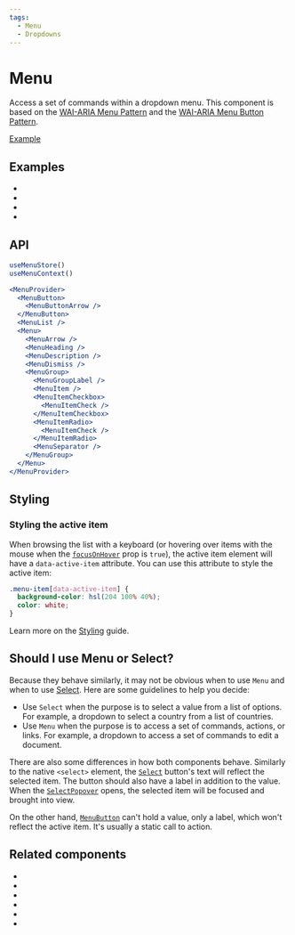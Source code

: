 ```yaml
---
tags:
  - Menu
  - Dropdowns
---
```


# Menu

<div data-description>

Access a set of commands within a dropdown menu. This component is based on the <a href="https://www.w3.org/WAI/ARIA/apg/patterns/menu/">WAI-ARIA Menu Pattern</a> and the <a href="https://www.w3.org/WAI/ARIA/apg/patterns/menubutton/">WAI-ARIA Menu Button Pattern</a>.

</div>

<div data-tags></div>

<a href="../examples/menu/index.tsx" data-playground>Example</a>

## Examples

<div data-cards="examples">

- [](/examples/menu-nested)
- [](/examples/menu-item-checkbox)
- [](/examples/menu-framer-motion)
- [](/examples/menu-tooltip)

</div>

## API

```jsx
useMenuStore()
useMenuContext()

<MenuProvider>
  <MenuButton>
    <MenuButtonArrow />
  </MenuButton>
  <MenuList />
  <Menu>
    <MenuArrow />
    <MenuHeading />
    <MenuDescription />
    <MenuDismiss />
    <MenuGroup>
      <MenuGroupLabel />
      <MenuItem />
      <MenuItemCheckbox>
        <MenuItemCheck />
      </MenuItemCheckbox>
      <MenuItemRadio>
        <MenuItemCheck />
      </MenuItemRadio>
      <MenuSeparator />
    </MenuGroup>
  </Menu>
</MenuProvider>
```

## Styling

### Styling the active item

When browsing the list with a keyboard (or hovering over items with the mouse when the [`focusOnHover`](/reference/menu-item#focusonhover) prop is `true`), the active item element will have a `data-active-item` attribute. You can use this attribute to style the active item:

```css
.menu-item[data-active-item] {
  background-color: hsl(204 100% 40%);
  color: white;
}
```

Learn more on the [Styling](/guide/styling) guide.

## Should I use Menu or Select?

Because they behave similarly, it may not be obvious when to use `Menu` and when to use [Select](/components/select). Here are some guidelines to help you decide:

- Use `Select` when the purpose is to select a value from a list of options. For example, a dropdown to select a country from a list of countries.
- Use `Menu` when the purpose is to access a set of commands, actions, or links. For example, a dropdown to access a set of commands to edit a document.

There are also some differences in how both components behave. Similarly to the native `<select>` element, the [`Select`](/reference/select) button's text will reflect the selected item. The button should also have a label in addition to the value. When the [`SelectPopover`](/reference/select-popover) opens, the selected item will be focused and brought into view.

On the other hand, [`MenuButton`](/reference/menu-button) can't hold a value, only a label, which won't reflect the active item. It's usually a static call to action.

## Related components

<div data-cards="components">

- [](/components/button)
- [](/components/checkbox)
- [](/components/menubar)
- [](/components/popover)
- [](/components/radio)
- [](/components/select)

</div>
